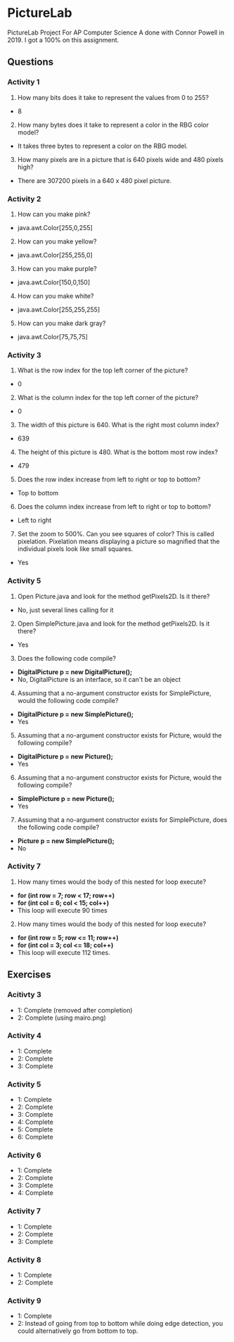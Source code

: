 # PictureLab
PictureLab Project For AP Computer Science A done with Connor Powell in 2019. I got a 100% on this assignment.
## Questions
### Activity 1
1. How many bits does it take to represent the values from 0 to 255?
- 8
2. How many bytes does it take to represent a color in the RBG color model?
- It takes three bytes to represent a color on the RBG model.
3. How many pixels are in a picture that is 640 pixels wide and 480 pixels high?
- There are 307200 pixels in a 640 x 480 pixel picture.
### Activity 2
1. How can you make pink?
- java.awt.Color[255,0,255]
2. How can you make yellow?
- java.awt.Color[255,255,0]
3. How can you make purple?
- java.awt.Color[150,0,150]
4. How can you make white?
- java.awt.Color[255,255,255]
5. How can you make dark gray?
- java.awt.Color[75,75,75]
### Activity 3
1. What is the row index for the top left corner of the picture?
- 0
2. What is the column index for the top left corner of the picture?
- 0
3. The width of this picture is 640. What is the right most column index?
- 639
4. The height of this picture is 480. What is the bottom most row index?
- 479
5. Does the row index increase from left to right or top to bottom?
- Top to bottom
6. Does the column index increase from left to right or top to bottom?
- Left to right
7. Set the zoom to 500%. Can you see squares of color? This is called pixelation. Pixelation means
displaying a picture so magnified that the individual pixels look like small squares.
- Yes
### Activity 5
1. Open Picture.java and look for the method getPixels2D. Is it there?
- No, just several lines calling for it
2. Open SimplePicture.java and look for the method getPixels2D. Is it there?
- Yes
3. Does the following code compile?
- **DigitalPicture p = new DigitalPicture();**
- No, DigitalPicture is an interface, so it can't be an object
4. Assuming that a no-argument constructor exists for SimplePicture, would the following
code compile?
- **DigitalPicture p = new SimplePicture();**
- Yes
5. Assuming that a no-argument constructor exists for Picture, would the following
compile?
- **DigitalPicture p = new Picture();**
- Yes
6. Assuming that a no-argument constructor exists for Picture, would the following
compile?
- **SimplePicture p = new Picture();**
- Yes
7. Assuming that a no-argument constructor exists for SimplePicture, does the following
code compile?
- **Picture p = new SimplePicture();**
- No
### Activity 7
1. How many times would the body of this nested for loop execute?
- **for (int row = 7; row < 17; row++)**
- **for (int col = 6; col < 15; col++)**
- This loop will execute 90 times
2. How many times would the body of this nested for loop execute?
- **for (int row = 5; row <= 11; row++)**
- **for (int col = 3; col <= 18; col++)**
- This loop will execute 112 times.
## Exercises
### Acitivty 3
- 1: Complete (removed after completion)
- 2: Complete (using mairo.png)
### Activity 4
- 1: Complete
- 2: Complete
- 3: Complete
### Activity 5
- 1: Complete
- 2: Complete
- 3: Complete
- 4: Complete
- 5: Complete
- 6: Complete
### Activity 6
- 1: Complete
- 2: Complete
- 3: Complete
- 4: Complete
### Activity 7
- 1: Complete
- 2: Complete
- 3: Complete
### Activity 8
- 1: Complete
- 2: Complete
### Activity 9
- 1: Complete
- 2: Instead of going from top to bottom while doing edge detection, you could alternatively go from bottom to top.

